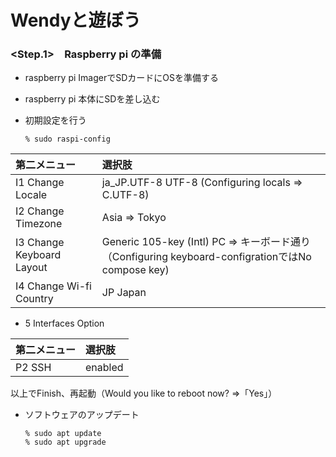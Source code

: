 # Wendyと遊ぼう

### <Step.1>　Raspberry pi の準備
- raspberry pi ImagerでSDカードにOSを準備する

- raspberry pi 本体にSDを差し込む
    
    
- 初期設定を行う  
    ```
    % sudo raspi-config

|第二メニュー|選択肢|
|:-|:-|
|I1 Change Locale|ja_JP.UTF-8 UTF-8 (Configuring locals ⇒ C.UTF-8)|
|I2 Change Timezone|Asia ⇒ Tokyo|
|I3 Change Keyboard Layout|Generic 105-key (Intl) PC ⇒ キーボード通り （Configuring keyboard-configrationではNo compose key)|
|I4 Change Wi-fi Country|JP Japan|

- 5 Interfaces Option  

|第二メニュー|選択肢|
|:-|:-|
|P2 SSH|enabled|

以上でFinish、再起動（Would you like to reboot now? ⇒「Yes」）  
  
- ソフトウェアのアップデート  
    ```
    % sudo apt update
    % sudo apt upgrade
    ```
